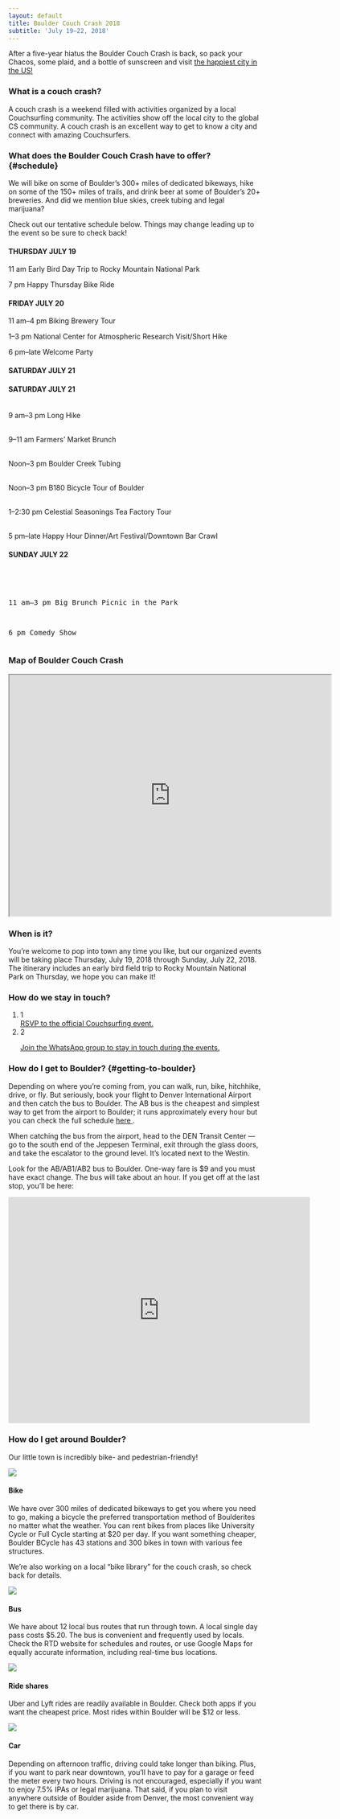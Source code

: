 ```yaml
---
layout: default
title: Boulder Couch Crash 2018
subtitle: 'July 19–22, 2018'
---
```

After a five-year hiatus the Boulder Couch Crash is back, so pack your Chacos, some plaid, and a bottle of sunscreen and visit <a href="https://www.nationalgeographic.com/travel/destinations/north-america/united-states/colorado/happiest-city-united-states-boulder-colorado-2017/"> the happiest city in the US! </a>

### What is a couch crash?

A couch crash is a weekend filled with activities organized by a local Couchsurfing community. The activities show off the local city to the global CS community. A couch crash is an excellent way to get to know a city and connect with amazing Couchsurfers.

### What does the Boulder Couch Crash have to offer? {#schedule}

We will bike on some of Boulder’s 300+ miles of dedicated bikeways, hike on some of the 150+ miles of trails, and drink beer at some of Boulder’s 20+ breweries. And did we mention blue skies, creek tubing and legal marijuana?

Check out our tentative schedule below. Things may change leading up to the event so be sure to check back!

#### THURSDAY JULY 19
<p>
<p>11 am Early Bird Day Trip to Rocky Mountain National Park
<p>7 pm Happy Thursday Bike Ride

#### FRIDAY JULY 20
<p>
<p>11 am–4 pm Biking Brewery Tour
<p>1–3 pm National Center for Atmospheric Research Visit/Short Hike
<p>6 pm–late Welcome Party

#### SATURDAY JULY 21
<h4>SATURDAY JULY 21</h4>

<br>9 am–3 pm Long Hike

<br>9–11 am Farmers’ Market Brunch

<br>Noon–3 pm Boulder Creek Tubing

<br>Noon–3 pm B180 Bicycle Tour of Boulder

<br>1–2:30 pm Celestial Seasonings Tea Factory Tour

<br>5 pm–late Happy Hour Dinner/Art Festival/Downtown Bar Crawl
<br>

#### SUNDAY JULY 22
<br>
<pre>

11 am–3 pm Big Brunch Picnic in the Park

6 pm Comedy Show
</pre>


### Map of Boulder Couch Crash
<iframe src="https://www.google.com/maps/d/u/0/embed?mid=1wb84vXpnQJ_ksszm5Zy06ZVPCSmTnh0b" width="640" height="480"></iframe>

### When is it?

You’re welcome to pop into town any time you like, but our organized events will be taking place Thursday, July 19, 2018 through Sunday, July 22, 2018. The itinerary includes an early bird field trip to Rocky Mountain National Park on Thursday, we hope you can make it!

### How do we stay in touch?

<ol class="contact-methods">

<li class="contact-method">
  <div class="index">1</div>
  <div class="info">
    <a href="https://www.couchsurfing.com/events/boulder-couch-crash-2018"> RSVP to the official Couchsurfing event.
    </a>
  </div>
</li>

<li class="contact-method">
  <div class="index">2</div>
  <div class="whatsapp-content">
    <div class="whatsapp-logo" aria-role="image" aria-label="WhatsApp logo"></div>
    <p><a href="https://chat.whatsapp.com/JjishKz5CI9HsZPCqMzEPJ">Join the WhatsApp group to stay in touch during the events.</a></p>
  </div>
</li>

</ol>

### How do I get to Boulder? {#getting-to-boulder}

Depending on where you’re coming from, you can walk, run, bike, hitchhike, drive, or fly. But seriously, book your flight to Denver International Airport and then catch the bus to Boulder. The AB bus is the cheapest and simplest way to get from the airport to Boulder; it runs approximately every hour but you can check the full schedule <a href="http://www3.rtd-denver.com/schedules/getSchedule.action?runboardId=2514&routeId=AB&routeType=9&&direction=W-Bound&serviceType=3#direction"> here </a>.

When catching the bus from the airport, head to the DEN Transit Center — go to the south end of the Jeppesen Terminal, exit through the glass doors, and take the escalator to the ground level. It’s located next to the Westin.

Look for the AB/AB1/AB2 bus to Boulder. One-way fare is $9 and you must have exact change. The bus will take about an hour. If you get off at the last stop, you’ll be here:

<iframe
    class="map-embed"
    style="border: 0;"
    aria-label="Map of Downtown Boulder station"
    src="https://www.google.com/maps/embed?pb=!1m18!1m12!1m3!1d24446.906747955483!2d-105.28140612224962!3d40.011499976028574!2m3!1f0!2f0!3f0!3m2!1i1024!2i768!4f13.1!3m3!1m2!1s0x876bec28bedcb659%3A0x5070a558deeeb1ed!2sDowntown+Boulder+Station!5e0!3m2!1sen!2sus!4v1518495355476"
    width="600" height="450" frameborder="0" allowfullscreen="allowfullscreen">
  <span
      data-mce-type="bookmark"
      style="display: inline-block; width: 0px; overflow: hidden; line-height: 0;"
      class="mce_SELRES_start"></span>
</iframe> 

### How do I get around Boulder?

Our little town is incredibly bike- and pedestrian-friendly!

<div class="transport">
<div class="icon-container">
  <img aria-label="Bike" src="/assets/bike-icon.svg">
</div>
<div class="text">
  <h4>Bike</h4>
  <p>We have over 300 miles of dedicated bikeways to get you where you need to go, making a bicycle the preferred transportation method of Boulderites no matter what the weather. You can rent bikes from places like University Cycle or Full Cycle starting at $20 per day. If you want something cheaper, Boulder BCycle has 43 stations and 300 bikes in town with various fee structures.</p>
  <p>We’re also working on a local “bike library” for the couch crash, so check back for details.</p>
</div>
</div>

<div class="transport">
<div class="icon-container">
  <img aria-label="Bus" src="/assets/bus-icon.svg">
</div>
<div class="text">
  <h4>Bus</h4>
  <p>We have about 12 local bus routes that run through town. A local single day pass costs $5.20. The bus is convenient and frequently used by locals. Check the RTD website for schedules and routes, or use Google Maps for equally accurate information, including real-time bus locations.</p>
</div>
</div>

<div class="transport">
<div class="icon-container">
  <img aria-label="Ride share" src="/assets/ride-share-icon.svg">
</div>
<div class="text">
  <h4>Ride shares</h4>
  <p>Uber and Lyft rides are readily available in Boulder. Check both apps if you want the cheapest price. Most rides within Boulder will be $12 or less.</p>
</div>
</div>

<div class="transport">
<div class="icon-container">
  <img aria-label="Car" src="/assets/car-icon.svg">
</div>
<div class="text">
  <h4>Car</h4>
  <p>Depending on afternoon traffic, driving could take longer than biking. Plus, if you want to park near downtown, you’ll have to pay for a garage or feed the meter every two hours. Driving is not encouraged, especially if you want to enjoy 7.5% IPAs or legal marijuana. That said, if you plan to visit anywhere outside of Boulder aside from Denver, the most convenient way to get there is by car.</p>
</div>
</div>
